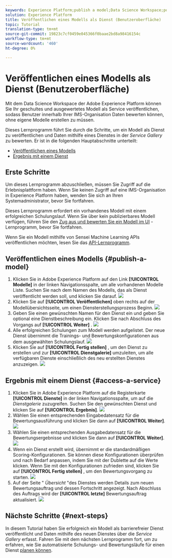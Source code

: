 ```yaml
---
keywords: Experience Platform;publish a model;Data Science Workspace;popular topics
solution: Experience Platform
title: Veröffentlichen eines Modells als Dienst (Benutzeroberfläche)
topic: Tutorial
translation-type: tm+mt
source-git-commit: 19823c7cf0459e045366f0baae2bd8a98416154c
workflow-type: tm+mt
source-wordcount: '460'
ht-degree: 0%

---
```



# Veröffentlichen eines Modells als Dienst (Benutzeroberfläche)

Mit dem Data Science Workspace der Adobe Experience Platform können Sie Ihr geschultes und ausgewertetes Modell als Service veröffentlichen, sodass Benutzer innerhalb Ihrer IMS-Organisation Daten bewerten können, ohne eigene Modelle erstellen zu müssen.

Dieses Lernprogramm führt Sie durch die Schritte, um ein Modell als Dienst zu veröffentlichen und Daten mithilfe eines Dienstes in der *Service Gallery* zu bewerten. Er ist in die folgenden Hauptabschnitte unterteilt:

- [Veröffentlichen eines Modells](#publish-a-model)
- [Ergebnis mit einem Dienst](#access-a-service)

## Erste Schritte

Um dieses Lernprogramm abzuschließen, müssen Sie Zugriff auf die Erlebnisplattform haben. Wenn Sie keinen Zugriff auf eine IMS-Organisation in Experience Platform haben, wenden Sie sich an Ihren Systemadministrator, bevor Sie fortfahren.

Dieses Lernprogramm erfordert ein vorhandenes Modell mit einem erfolgreichen Schulungslauf. Wenn Sie über kein publizierbares Modell verfügen, führen Sie den [Zug aus und bewerten Sie ein Modell im UI](./train-evaluate-model-ui.md) -Lernprogramm, bevor Sie fortfahren.

Wenn Sie ein Modell mithilfe von Sensei Machine Learning APIs veröffentlichen möchten, lesen Sie das [API-Lernprogramm](./publish-model-service-api.md).

## Veröffentlichen eines Modells {#publish-a-model}

1. Klicken Sie in Adobe Experience Platform auf den Link **[!UICONTROL Modelle]** in der linken Navigationsspalte, um alle vorhandenen Modelle Liste. Suchen Sie nach dem Namen des Modells, das als Dienst veröffentlicht werden soll, und klicken Sie darauf.
   ![](../images/models-recipes/publish-model/1_browse_model.png)
2. Klicken Sie auf **[!UICONTROL Veröffentlichen]** oben rechts auf der Modellübersichtsseite, um einen Diensterstellungsprozess Beginn.
   ![](../images/models-recipes/publish-model/2_view_training_runs.png)
3. Geben Sie einen gewünschten Namen für den Dienst ein und geben Sie optional eine Dienstbeschreibung ein. Klicken Sie nach Abschluss des Vorgangs auf **[!UICONTROL Weiter]** .
   ![](../images/models-recipes/publish-model/3_configure_service.png)
4. Alle erfolgreichen Schulungen zum Modell werden aufgelistet. Der neue Dienst übernimmt die Trainings- und Bewertungskonfigurationen aus dem ausgewählten Schulungslauf.
   ![](../images/models-recipes/publish-model/4_select_training_run.png)
5. Klicken Sie auf **[!UICONTROL Fertig stellen]** , um den Dienst zu erstellen und zur **[!UICONTROL Dienstgalerie]** umzuleiten, um alle verfügbaren Dienste einschließlich des neu erstellten Dienstes anzuzeigen.
   ![](../images/models-recipes/publish-model/service_gallery.png)

## Ergebnis mit einem Dienst {#access-a-service}

1. Klicken Sie in Adobe Experience Platform auf die Registerkarte **[!UICONTROL Dienste]** in der linken Navigationsspalte, um auf die *Dienstgalerie* zuzugreifen. Suchen Sie den gewünschten Dienst und klicken Sie auf **[!UICONTROL Ergebnis]**.
   ![](../images/models-recipes/publish-model/click_to_score.png)
2. Wählen Sie einen entsprechenden Eingabedatensatz für die Bewertungsausführung und klicken Sie dann auf **[!UICONTROL Weiter]**.
   ![](../images/models-recipes/publish-model/6_scoring_input.png)
3. Wählen Sie einen entsprechenden Ausgabedatensatz für die Bewertungsergebnisse und klicken Sie dann auf **[!UICONTROL Weiter]**.
   ![](../images/models-recipes/publish-model/7_scoring_output.png)
4. Wenn ein Dienst erstellt wird, übernimmt er die standardmäßigen Scoring-Konfigurationen. Sie können diese Konfigurationen überprüfen und nach Bedarf anpassen, indem Sie mit der Dublette auf die Werte klicken. Wenn Sie mit den Konfigurationen zufrieden sind, klicken Sie auf **[!UICONTROL Fertig stellen]** , um den Bewertungsvorgang zu starten.
   ![](../images/models-recipes/publish-model/8_scoring_configure.png)
5. Auf der Seite &quot; *Übersicht* &quot;des Dienstes werden Details zum neuen Bewertungsauftrag und dessen Fortschritt angezeigt. Nach Abschluss des Auftrags wird der **[!UICONTROL letzte]** Bewertungsauftrag aktualisiert.
   ![](../images/models-recipes/publish-model/score_pending.png)

## Nächste Schritte {#next-steps}

In diesem Tutorial haben Sie erfolgreich ein Modell als barrierefreier Dienst veröffentlicht und Daten mithilfe des neuen Dienstes über die *Service Gallery* erfasst. Fahren Sie mit dem nächsten Lernprogramm fort, um zu erfahren, wie Sie automatisierte Schulungs- und Bewertungsläufe für einen Dienst [planen können](./schedule-models-ui.md).
